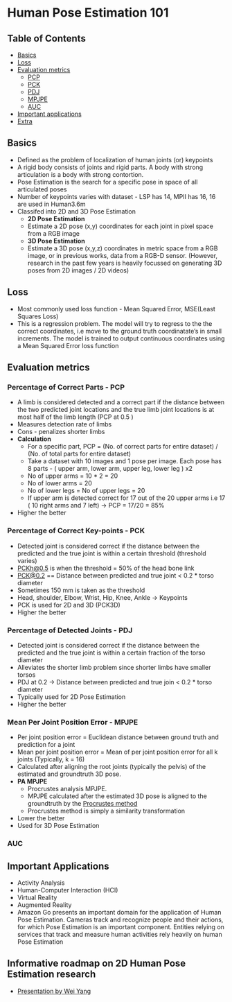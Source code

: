 # Human Pose Estimation 101


## Table of Contents
- [Basics](#basics)
- [Loss](#loss)
- [Evaluation metrics](#evaluation-metrics)
  - [PCP](#percentage-of-correct-parts---pcp)
  - [PCK](#percentage-of-correct-key-points---pck)
  - [PDJ](#percentage-of-detected-joints---pdj)
  - [MPJPE](#mean-per-joint-position-error---mpjpe)
  - [AUC](#auc)
 - [Important applications](#important-applications)
 - [Extra](#Informative-roadmap-on-2d-human-pose-estimation-research)


## Basics 
- Defined as the problem of localization of human joints (or) keypoints
- A rigid body consists of joints and rigid parts. A body with strong articulation is a body with strong contortion. 
- Pose Estimation is the search for a specific pose in space of all articulated poses
- Number of keypoints varies with dataset -  LSP has 14, MPII has 16, 16 are used in Human3.6m
- Classifed into 2D  and 3D Pose Estimation
  - __2D Pose Estimation__
  - Estimate a 2D pose (x,y) coordinates for each joint in pixel space from a RGB image
  - __3D Pose Estimation__
  - Estimate a 3D pose (x,y,z) coordinates in metric space from a RGB image, or in previous works, data from a RGB-D sensor.    (However, research in the past few years is heavily focussed on generating 3D poses from 2D images / 2D videos)

## Loss
- Most commonly used loss function - Mean Squared Error, MSE(Least Squares Loss)
- This is a regression problem. The model will try to regress to the the correct coordinates, i.e move to the ground truth coordinatate’s in small increments. The model is trained to output continuous coordinates using a Mean Squared Error loss function

## Evaluation metrics

### Percentage of Correct Parts - PCP
- A limb is considered detected and a correct part if the distance between the two predicted joint locations and the true limb joint locations is at most half of the limb length (PCP at 0.5 )
- Measures detection rate of limbs
- Cons - penalizes shorter limbs
- __Calculation__
  - For a specific part, PCP = (No. of correct parts for entire dataset) / (No. of total parts for entire dataset)
  - Take a dataset with 10 images and 1 pose per image. Each pose has 8 parts - ( upper arm, lower arm, upper leg, lower leg ) x2
  - No of upper arms = 10 * 2 = 20
  - No of lower arms = 20
  - No of lower legs = No of upper legs = 20
  - If upper arm is detected correct for 17  out of the 20 upper arms i.e 17 ( 10 right arms and 7 left) → PCP = 17/20 = 85% 
- Higher the better 

### Percentage of Correct Key-points - PCK
- Detected joint is considered correct if the distance between the predicted and the true joint is within a certain threshold (threshold varies)
- PCKh@0.5 is when the threshold = 50% of the head bone link
- PCK@0.2 == Distance between predicted and true joint < 0.2 * torso diameter 
- Sometimes 150 mm is taken as the threshold
- Head, shoulder, Elbow, Wrist, Hip, Knee, Ankle → Keypoints 
- PCK is used for 2D and 3D (PCK3D)
- Higher the better

### Percentage of Detected Joints - PDJ
- Detected joint is considered correct if the distance between the predicted and the true joint is within a certain fraction of the torso diameter
- Alleviates the shorter limb problem since shorter limbs have smaller torsos
- PDJ at 0.2 → Distance between predicted and true join < 0.2 * torso diameter
- Typically used for 2D Pose Estimation
- Higher the better

### Mean Per Joint Position Error - MPJPE
- Per joint position error = Euclidean distance between ground truth and prediction for a joint
- Mean per joint position error = Mean of per joint position error for all k joints (Typically, k = 16)
- Calculated after aligning the root joints (typically the pelvis) of the estimated and groundtruth 3D pose. 
- __PA MPJPE__
  - Procrustes analysis MPJPE. 
  - MPJPE calculated after the estimated 3D pose is aligned to the groundtruth by the [Procrustes method](https://www.coursera.org/lecture/robotics-perception/pose-from-3d-point-correspondences-the-procrustes-problem-X22IH)
  - Procrustes method is simply a similarity transformation
- Lower the better
- Used for 3D Pose Estimation

### AUC
<!--https://medium.com/greyatom/lets-learn-about-auc-roc-curve-4a94b4d88152
https://www.robots.ox.ac.uk/~vgg/publications/2012/Jammalamadaka12a/jammalamadaka12a.pdf --> 

## Important Applications
- Activity Analysis
- Human-Computer Interaction (HCI)
- Virtual Reality
- Augmented Reality
- Amazon Go presents an important domain for the application of Human Pose Estimation. Cameras track and recognize people and their actions, for which Pose Estimation is an important component. Entities relying on services that track and measure human activities rely heavily on human Pose Estimation

## Informative roadmap on 2D Human Pose Estimation research
- [Presentation by Wei Yang](https://www.slideshare.net/plutoyang/mmlab-seminar-2016-deep-learning-for-human-pose-estimation)



